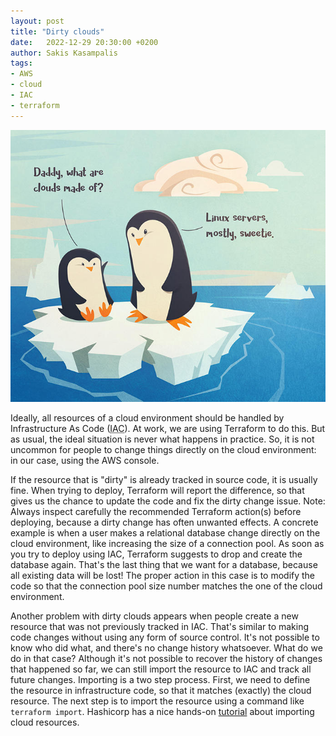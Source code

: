 ```yaml
---
layout: post
title: "Dirty clouds"
date:   2022-12-29 20:30:00 +0200
author: Sakis Kasampalis
tags:
- AWS
- cloud
- IAC
- terraform
---
```


![Cloud and Linux](/assets/cloud.png)

Ideally, all resources of a cloud environment should be handled by Infrastructure As Code (<abbr title="Infrastructure As Code">IAC</abbr>). At work, we are using Terraform to do this. But as usual, the ideal situation is never what happens in practice. So, it is not uncommon for people to change things directly on the cloud environment: in our case, using the AWS console.

If the resource that is "dirty" is already tracked in source code, it is usually fine. When trying to deploy, Terraform will report the difference, so that gives us the chance to update the code and fix the dirty change issue. Note: Always inspect carefully the recommended Terraform action(s) before deploying, because a dirty change has often unwanted effects. A concrete example is when a user makes a relational database change directly on the cloud environment, like increasing the size of a connection pool. As soon as you try to deploy using IAC, Terraform suggests to drop and create the database again. That's the last thing that we want for a database, because all existing data will be lost! The proper action in this case is to modify the code so that the connection pool size number matches the one of the cloud environment.

Another problem with dirty clouds appears when people create a new resource that was not previously tracked in IAC. That's similar to making code changes without using any form of source control. It's not possible to know who did what, and there's no change history whatsoever. What do we do in that case? Although it's not possible to recover the history of changes that happened so far, we can still import the resource to IAC and track all future changes. Importing is a two step process. First, we need to define the resource in infrastructure code, so that it matches (exactly) the cloud resource. The next step is to import the resource using a command like `terraform import`. Hashicorp has a nice hands-on 
[tutorial](https://developer.hashicorp.com/terraform/tutorials/state/state-import) about importing cloud resources.
